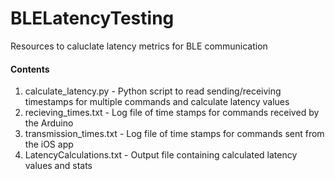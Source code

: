 # BLELatencyTesting

Resources to caluclate latency metrics for BLE communication

#### Contents
1. calculate_latency.py - Python script to read sending/receiving timestamps for multiple commands and calculate latency values
2. recieving_times.txt - Log file of time stamps for commands received by the Arduino
3. transmission_times.txt - Log file of time stamps for commands sent from the iOS app
4. LatencyCalculations.txt - Output file containing calculated latency values and stats